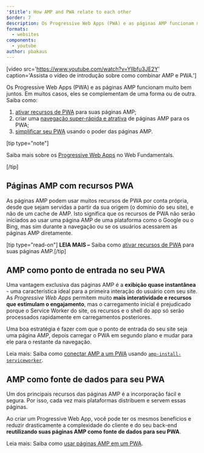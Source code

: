 ```yaml
---
'$title': How AMP and PWA relate to each other
$order: 7
description: Os Progressive Web Apps (PWA) e as páginas AMP funcionam muito bem juntos. Em muitos casos, eles se complementam de uma forma ou de outra. Saiba como ...
formats:
  - websites
components:
  - youtube
author: pbakaus
---
```


[video src='https://www.youtube.com/watch?v=Yllbfu3JE2Y' caption='Assista o vídeo de introdução sobre como combinar AMP e PWA.']

Os Progressive Web Apps (PWA) e as páginas AMP funcionam muito bem juntos. Em muitos casos, eles se complementam de uma forma ou de outra. Saiba como:

1. [ativar recursos de PWA](../../../documentation/guides-and-tutorials/optimize-measure/amp-as-pwa.md) para suas páginas AMP;
2. criar uma [navegação super-rápida e atrativa](../../../documentation/guides-and-tutorials/integrate/amp-to-pwa.md) de páginas AMP para os PWA;
3. [simplificar seu PWA](../../../documentation/guides-and-tutorials/integrate/amp-in-pwa.md) usando o poder das páginas AMP.

[tip type="note"]

Saiba mais sobre os [Progressive Web Apps](https://developers.google.com/web/progressive-web-apps/) no Web Fundamentals.

[/tip]

## Páginas AMP com recursos PWA

As páginas AMP podem usar muitos recursos de PWA por conta própria, desde que sejam servidas a partir da sua origem (o domínio do seu site), e não de um cache de AMP. Isto significa que os recursos de PWA não serão iniciados ao usar uma página AMP de uma plataforma como o Google ou o Bing, mas sim durante a navegação ou se os usuários acessarem as páginas AMP diretamente.

[tip type="read-on"] <strong>LEIA MAIS –</strong> Saiba como [ativar recursos de PWA](../../../documentation/guides-and-tutorials/optimize-measure/amp-as-pwa.md) para suas páginas AMP.[/tip]

## AMP como ponto de entrada no seu PWA

Uma vantagem exclusiva das páginas AMP é a **exibição quase instantânea** - uma característica ideal para a primeira interação do usuário com seu site. As _Progressive Web Apps_ permitem muito **mais interatividade e recursos que estimulam o engajamento**, mas o carregamento inicial é prejudicado porque o Service Worker do site, os recursos e o shell do app só serão processados rapidamente em carregamentos posteriores.

Uma boa estratégia é fazer com que o ponto de entrada do seu site seja uma página AMP, depois carregar o PWA em segundo plano e mudar para ele para o restante da navegação.

Leia mais: Saiba como [conectar AMP a um PWA](../../../documentation/guides-and-tutorials/integrate/amp-to-pwa.md) usando [`amp-install-serviceworker`](../../../documentation/components/reference/amp-install-serviceworker.md).

## AMP como fonte de dados para seu PWA

Um dos principais recursos das páginas AMP é a incorporação fácil e segura. Por isso, cada vez mais plataformas distribuem e servem essas páginas.

Ao criar um Progressive Web App, você pode ter os mesmos benefícios e reduzir drasticamente a complexidade do cliente e do seu back-end **reutilizando suas páginas AMP como fonte de dados para seu PWA**.

Leia mais: Saiba como [usar páginas AMP em um PWA](../../../documentation/guides-and-tutorials/integrate/amp-in-pwa.md).
